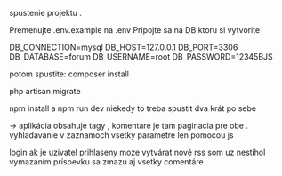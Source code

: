 spustenie projektu . 

Premenujte .env.example na .env 
Pripojte sa na DB ktoru si vytvorite


DB_CONNECTION=mysql
DB_HOST=127.0.0.1
DB_PORT=3306
DB_DATABASE=forum
DB_USERNAME=root
DB_PASSWORD=12345BJS


potom spustite:
composer install 

php artisan migrate

npm install a npm run dev 
niekedy to treba spustit dva krát po sebe 

-> aplikácia obsahuje 
tagy , 
komentare 
je tam paginacia pre obe .
vyhladavanie v zaznamoch vsetky parametre len pomocou js 

login 
ak je uzivatel prihlaseny moze vytvárat nové 
rss som uz nestihol 
vymazaním príspevku sa zmazu aj vsetky comentáre
